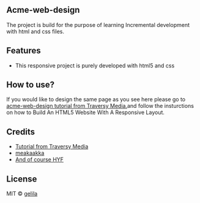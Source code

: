 ## Acme-web-design

The project is build for the purpose of learning Incremental development with html and css files.

## Features

- This responsive project is purely developed with html5 and css

## How to use?

If you would like to design the same page as you see here please go to [acme-web-design tutorial from Traversy Media.](https://www.youtube.com/watch?v=Wm6CUkswsNw)and follow the insturctions on how to Build An HTML5 Website With A Responsive Layout.



## Credits

- [Tutorial from Traversy Media](https://www.youtube.com/watch?v=Wm6CUkswsNw)
- [meakaakka](https://medium.com/@meakaakka/a-beginners-guide-to-writing-a-kickass-readme-7ac01da88ab3)
- [And of course HYF](https://hackyourfuture.be/)



## License

MIT © [gelila](https://github.com/gelilaa)
